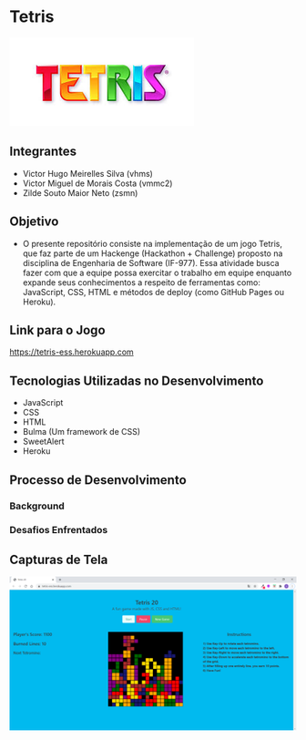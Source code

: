# Tetris
![[logo11](https://http://riscv.org/)](logo.jpg)

## Integrantes
* Victor Hugo Meirelles Silva (vhms)
* Victor Miguel de Morais Costa (vmmc2)
* Zilde Souto Maior Neto (zsmn)

## Objetivo
* O presente repositório consiste na implementação de um jogo Tetris, que faz parte de um Hackenge (Hackathon + Challenge) proposto na disciplina de Engenharia de Software (IF-977). Essa atividade busca fazer com que a equipe possa exercitar o trabalho em equipe enquanto expande seus conhecimentos a respeito de ferramentas como: JavaScript, CSS, HTML e métodos de deploy (como GitHub Pages ou Heroku).

## Link para o Jogo
https://tetris-ess.herokuapp.com

## Tecnologias Utilizadas no Desenvolvimento
* JavaScript
* CSS
* HTML
* Bulma (Um framework de CSS)
* SweetAlert
* Heroku 

## Processo de Desenvolvimento

### Background

### Desafios Enfrentados


## Capturas de Tela
![[scap1](https://http://riscv.org/)](screen_capture.png)
